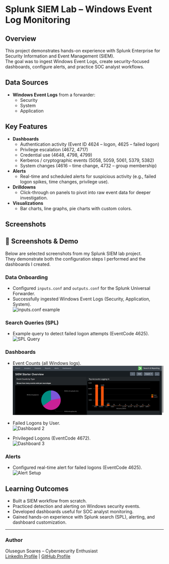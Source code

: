 # Splunk SIEM Lab – Windows Event Log Monitoring

## Overview
This project demonstrates hands-on experience with Splunk Enterprise for Security Information and Event Management (SIEM).  
The goal was to ingest Windows Event Logs, create security-focused dashboards, configure alerts, and practice SOC analyst workflows.

## Data Sources
- **Windows Event Logs** from a forwarder:
  - Security
  - System
  - Application

## Key Features
- **Dashboards**  
  - Authentication activity (Event ID 4624 – logon, 4625 – failed logon)  
  - Privilege escalation (4672, 4717)  
  - Credential use (4648, 4798, 4799)  
  - Kerberos / cryptographic events (5058, 5059, 5061, 5379, 5382)  
  - System changes (4616 – time change, 4732 – group membership)  
- **Alerts**  
  - Real-time and scheduled alerts for suspicious activity (e.g., failed logon spikes, time changes, privilege use).  
- **Drilldowns**  
  - Click-through on panels to pivot into raw event data for deeper investigation.  
- **Visualizations**  
  - Bar charts, line graphs, pie charts with custom colors.  

## Screenshots
## 📸 Screenshots & Demo

Below are selected screenshots from my Splunk SIEM lab project.  
They demonstrate both the configuration steps I performed and the dashboards I created.

### Data Onboarding
- Configured `inputs.conf` and `outputs.conf` for the Splunk Universal Forwarder.  
- Successfully ingested Windows Event Logs (Security, Application, System).  
![inputs.conf example](screenshots/inputs_conf.png)

### Search Queries (SPL)
- Example query to detect failed logon attempts (EventCode 4625).  
![SPL Query](screenshots/spl_query.png)

### Dashboards
- Event Counts (all Windows logs).  
![Event Counts](https://github.com/olusegunsoares/Splunk-SIEM/blob/b8d7c703a3789a32c62f553596e6bec15fe730a1/eventcounts.png)

- Failed Logons by User.  
![Dashboard 2](screenshots/dashboard2.png)  

- Privileged Logons (EventCode 4672).  
![Dashboard 3](screenshots/dashboard3.png)  

### Alerts
- Configured real-time alert for failed logons (EventCode 4625).  
![Alert Setup](screenshots/alert_setup.png)


## Learning Outcomes
- Built a SIEM workflow from scratch.  
- Practiced detection and alerting on Windows security events.  
- Developed dashboards useful for SOC analyst monitoring.  
- Gained hands-on experience with Splunk search (SPL), alerting, and dashboard customization.  

---

### Author
Olusegun Soares – Cybersecurity Enthusiast  
[LinkedIn Profile](#) | [GitHub Profile](#)
